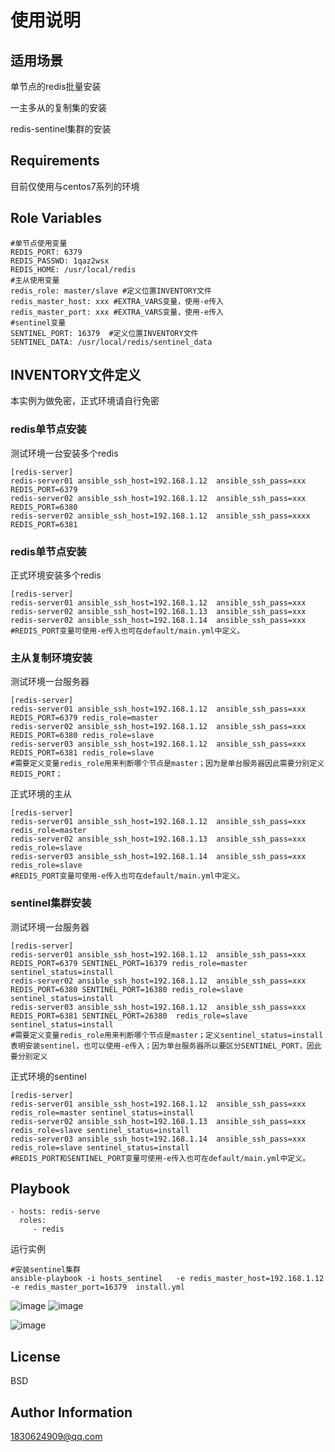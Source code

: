 使用说明
=========

## 适用场景

单节点的redis批量安装

一主多从的复制集的安装

redis-sentinel集群的安装



## Requirements

目前仅使用与centos7系列的环境

## Role Variables

```shell
#单节点使用变量
REDIS_PORT: 6379
REDIS_PASSWD: 1qaz2wsx
REDIS_HOME: /usr/local/redis
#主从使用变量
redis_role: master/slave #定义位置INVENTORY文件
redis_master_host: xxx #EXTRA_VARS变量，使用-e传入
redis_master_port: xxx #EXTRA_VARS变量，使用-e传入
#sentinel变量
SENTINEL_PORT: 16379  #定义位置INVENTORY文件
SENTINEL_DATA: /usr/local/redis/sentinel_data

```


## INVENTORY文件定义

本实例为做免密，正式环境请自行免密

### redis单节点安装

测试环境一台安装多个redis

```shell
[redis-server]
redis-server01 ansible_ssh_host=192.168.1.12  ansible_ssh_pass=xxx REDIS_PORT=6379
redis-server02 ansible_ssh_host=192.168.1.12  ansible_ssh_pass=xxx REDIS_PORT=6380
redis-server02 ansible_ssh_host=192.168.1.12  ansible_ssh_pass=xxxx REDIS_PORT=6381
```

### redis单节点安装

正式环境安装多个redis

```shell
[redis-server]
redis-server01 ansible_ssh_host=192.168.1.12  ansible_ssh_pass=xxx
redis-server02 ansible_ssh_host=192.168.1.13  ansible_ssh_pass=xxx
redis-server02 ansible_ssh_host=192.168.1.14  ansible_ssh_pass=xxx
#REDIS_PORT变量可使用-e传入也可在default/main.yml中定义。
```

### 主从复制环境安装

测试环境一台服务器

```shell
[redis-server]
redis-server01 ansible_ssh_host=192.168.1.12  ansible_ssh_pass=xxx REDIS_PORT=6379 redis_role=master
redis-server02 ansible_ssh_host=192.168.1.12  ansible_ssh_pass=xxx REDIS_PORT=6380 redis_role=slave
redis-server03 ansible_ssh_host=192.168.1.12  ansible_ssh_pass=xxx REDIS_PORT=6381 redis_role=slave
#需要定义变量redis_role用来判断哪个节点是master；因为是单台服务器因此需要分别定义REDIS_PORT；
```

正式环境的主从

```shell
[redis-server]
redis-server01 ansible_ssh_host=192.168.1.12  ansible_ssh_pass=xxx  redis_role=master
redis-server02 ansible_ssh_host=192.168.1.13  ansible_ssh_pass=xxx redis_role=slave
redis-server03 ansible_ssh_host=192.168.1.14  ansible_ssh_pass=xxx redis_role=slave
#REDIS_PORT变量可使用-e传入也可在default/main.yml中定义。
```

### sentinel集群安装

测试环境一台服务器

```shell
[redis-server]
redis-server01 ansible_ssh_host=192.168.1.12  ansible_ssh_pass=xxx REDIS_PORT=6379 SENTINEL_PORT=16379 redis_role=master sentinel_status=install
redis-server02 ansible_ssh_host=192.168.1.12  ansible_ssh_pass=xxx REDIS_PORT=6380 SENTINEL_PORT=16380 redis_role=slave sentinel_status=install
redis-server03 ansible_ssh_host=192.168.1.12  ansible_ssh_pass=xxx REDIS_PORT=6381 SENTINEL_PORT=26380  redis_role=slave sentinel_status=install
#需要定义变量redis_role用来判断哪个节点是master；定义sentinel_status=install 表明安装sentinel，也可以使用-e传入；因为单台服务器所以要区分SENTINEL_PORT，因此要分别定义
```

正式环境的sentinel

```shell
[redis-server]
redis-server01 ansible_ssh_host=192.168.1.12  ansible_ssh_pass=xxx redis_role=master sentinel_status=install
redis-server02 ansible_ssh_host=192.168.1.13  ansible_ssh_pass=xxx redis_role=slave sentinel_status=install
redis-server03 ansible_ssh_host=192.168.1.14  ansible_ssh_pass=xxx redis_role=slave sentinel_status=install
#REDIS_PORT和SENTINEL_PORT变量可使用-e传入也可在default/main.yml中定义。
```

Playbook
----------------

    - hosts: redis-serve
      roles:
         - redis
         

运行实例

```shell
#安装sentinel集群
ansible-playbook -i hosts_sentinel   -e redis_master_host=192.168.1.12 -e redis_master_port=16379  install.yml 
```
![image](https://user-images.githubusercontent.com/38902618/128983725-c76357fc-1cf0-4024-be8e-a8d7136a2e61.png)
![image](https://user-images.githubusercontent.com/38902618/128983877-a76aa61a-7d5c-4503-a38f-f11f8fdc1a97.png)

![image](https://user-images.githubusercontent.com/38902618/128984098-372663a5-ecd2-4a2f-a330-45003823682b.png)


License
-------

BSD

Author Information
------------------

1830624909@qq.com
